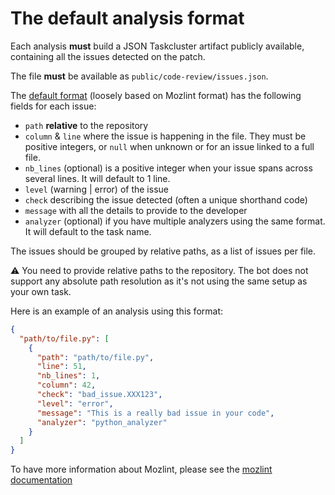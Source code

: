 # The default analysis format

Each analysis **must** build a JSON Taskcluster artifact publicly available, containing all the issues detected on the patch.

The file **must** be available as `public/code-review/issues.json`.

The [default format](https://github.com/mozilla/code-review/blob/1.0.5/bot/code_review_bot/tasks/default.py#L170) (loosely based on Mozlint format) has the following fields for each issue:

* `path` **relative** to the repository
* `column` & `line` where the issue is happening in the file. They must be positive integers, or `null` when unknown or for an issue linked to a full file.
* `nb_lines` (optional) is a positive integer when your issue spans across several lines. It will default to 1 line.
* `level` (warning | error) of the issue
* `check`  describing the issue detected (often a unique shorthand code)
* `message` with all the details to provide to the developer
* `analyzer` (optional) if you have multiple analyzers using the same format. It will default to the task name.

The issues should be grouped by relative paths, as a list of issues per file.

:warning: You need to provide relative paths to the repository. The bot does not support any absolute path resolution as it's not using the same setup as your own task.

Here is an example of an analysis using this format:

```json
{
  "path/to/file.py": [
    {
      "path": "path/to/file.py",
      "line": 51,
      "nb_lines": 1,
      "column": 42,
      "check": "bad_issue.XXX123",
      "level": "error",
      "message": "This is a really bad issue in your code",
      "analyzer": "python_analyzer"
    }
  ]
}
```

To have more information about Mozlint, please see the [mozlint documentation](https://firefox-source-docs.mozilla.org/tools/lint/index.html)
